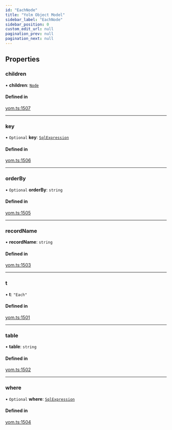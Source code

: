 ```yaml
---
id: "EachNode"
title: "Yolm Object Model"
sidebar_label: "EachNode"
sidebar_position: 0
custom_edit_url: null
pagination_prev: null
pagination_next: null
---
```


## Properties

### children

• **children**: [`Node`](../modules.md#node)

#### Defined in

[yom.ts:1507](https://github.com/yolmio/boost/blob/964b449/src/yom.ts#L1507)

___

### key

• `Optional` **key**: [`SqlExpression`](../modules.md#sqlexpression)

#### Defined in

[yom.ts:1506](https://github.com/yolmio/boost/blob/964b449/src/yom.ts#L1506)

___

### orderBy

• `Optional` **orderBy**: `string`

#### Defined in

[yom.ts:1505](https://github.com/yolmio/boost/blob/964b449/src/yom.ts#L1505)

___

### recordName

• **recordName**: `string`

#### Defined in

[yom.ts:1503](https://github.com/yolmio/boost/blob/964b449/src/yom.ts#L1503)

___

### t

• **t**: ``"Each"``

#### Defined in

[yom.ts:1501](https://github.com/yolmio/boost/blob/964b449/src/yom.ts#L1501)

___

### table

• **table**: `string`

#### Defined in

[yom.ts:1502](https://github.com/yolmio/boost/blob/964b449/src/yom.ts#L1502)

___

### where

• `Optional` **where**: [`SqlExpression`](../modules.md#sqlexpression)

#### Defined in

[yom.ts:1504](https://github.com/yolmio/boost/blob/964b449/src/yom.ts#L1504)
